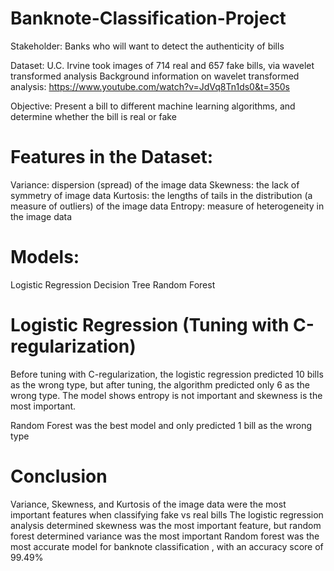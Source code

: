 # Banknote-Classification-Project

Stakeholder: Banks who will want to detect the authenticity of bills

Dataset: U.C. Irvine took images of 714 real and 657 fake bills, via wavelet transformed analysis 
Background information on wavelet transformed analysis: 
https://www.youtube.com/watch?v=JdVq8Tn1ds0&t=350s

Objective: Present a bill to different machine learning algorithms, and determine whether the bill is real or fake 

# Features in the Dataset: 
Variance: dispersion (spread) of the image data
Skewness: the lack of symmetry of image data
Kurtosis: the lengths of tails in the distribution (a measure of outliers) of the image data
Entropy: measure of heterogeneity in the image data

 # Models:
Logistic Regression 
Decision Tree 
Random Forest 

# Logistic Regression (Tuning with C-regularization)
Before tuning with C-regularization, the logistic regression predicted 10 bills as the wrong type, but after tuning, the algorithm predicted only 6 as the wrong type. The model shows entropy is not important and skewness is the most important.

Random Forest was the best model and only predicted 1 bill as the wrong type 

# Conclusion 
Variance, Skewness, and Kurtosis of the image data were the most important features when classifying fake vs real bills
The logistic regression analysis determined skewness was the most important feature, but random forest determined variance was the most important 
Random forest was the most accurate model for banknote classification , with an accuracy score of 99.49%
